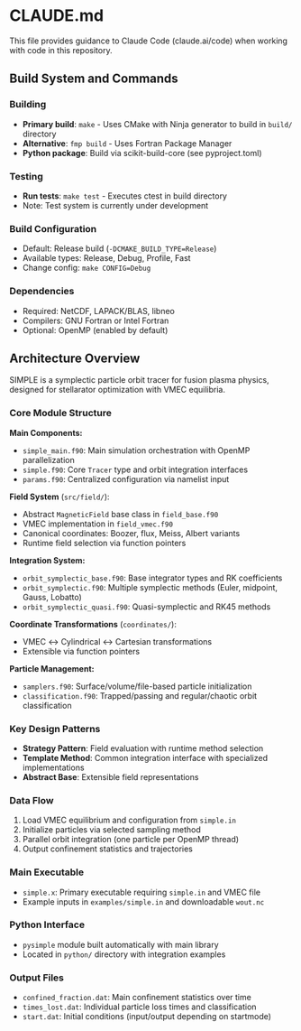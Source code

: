 # CLAUDE.md

This file provides guidance to Claude Code (claude.ai/code) when working with code in this repository.

## Build System and Commands

### Building
- **Primary build**: `make` - Uses CMake with Ninja generator to build in `build/` directory
- **Alternative**: `fmp build` - Uses Fortran Package Manager
- **Python package**: Build via scikit-build-core (see pyproject.toml)

### Testing
- **Run tests**: `make test` - Executes ctest in build directory
- Note: Test system is currently under development

### Build Configuration
- Default: Release build (`-DCMAKE_BUILD_TYPE=Release`)
- Available types: Release, Debug, Profile, Fast
- Change config: `make CONFIG=Debug`

### Dependencies
- Required: NetCDF, LAPACK/BLAS, libneo
- Compilers: GNU Fortran or Intel Fortran
- Optional: OpenMP (enabled by default)

## Architecture Overview

SIMPLE is a symplectic particle orbit tracer for fusion plasma physics, designed for stellarator optimization with VMEC equilibria.

### Core Module Structure

**Main Components:**
- `simple_main.f90`: Main simulation orchestration with OpenMP parallelization
- `simple.f90`: Core `Tracer` type and orbit integration interfaces
- `params.f90`: Centralized configuration via namelist input

**Field System** (`src/field/`):
- Abstract `MagneticField` base class in `field_base.f90`
- VMEC implementation in `field_vmec.f90` 
- Canonical coordinates: Boozer, flux, Meiss, Albert variants
- Runtime field selection via function pointers

**Integration System:**
- `orbit_symplectic_base.f90`: Base integrator types and RK coefficients
- `orbit_symplectic.f90`: Multiple symplectic methods (Euler, midpoint, Gauss, Lobatto)
- `orbit_symplectic_quasi.f90`: Quasi-symplectic and RK45 methods

**Coordinate Transformations** (`coordinates/`):
- VMEC ↔ Cylindrical ↔ Cartesian transformations
- Extensible via function pointers

**Particle Management:**
- `samplers.f90`: Surface/volume/file-based particle initialization
- `classification.f90`: Trapped/passing and regular/chaotic orbit classification

### Key Design Patterns

- **Strategy Pattern**: Field evaluation with runtime method selection
- **Template Method**: Common integration interface with specialized implementations
- **Abstract Base**: Extensible field representations

### Data Flow
1. Load VMEC equilibrium and configuration from `simple.in`
2. Initialize particles via selected sampling method
3. Parallel orbit integration (one particle per OpenMP thread)
4. Output confinement statistics and trajectories

### Main Executable
- `simple.x`: Primary executable requiring `simple.in` and VMEC file
- Example inputs in `examples/simple.in` and downloadable `wout.nc`

### Python Interface
- `pysimple` module built automatically with main library
- Located in `python/` directory with integration examples

### Output Files
- `confined_fraction.dat`: Main confinement statistics over time
- `times_lost.dat`: Individual particle loss times and classification
- `start.dat`: Initial conditions (input/output depending on startmode)